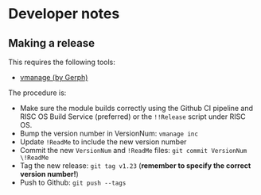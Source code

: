 # Developer notes

## Making a release

This requires the following tools:

  - [vmanage (by Gerph)](https://github.com/gerph/riscos-vmanage)

The procedure is:

  - Make sure the module builds correctly using the Github CI pipeline and RISC OS Build Service (preferred) or the `!!Release` script under RISC OS.
  - Bump the version number in VersionNum: `vmanage inc`
  - Update `!ReadMe` to include the new version number
  - Commit the new `VersionNum` and `!ReadMe` files: `git commit VersionNum \!ReadMe`
  - Tag the new release: `git tag v1.23`  (**remember to specify the correct version number!**)
  - Push to Github: `git push --tags`


